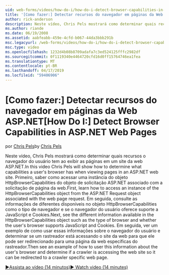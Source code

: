 ```yaml
---
uid: web-forms/videos/how-do-i/how-do-i-detect-browser-capabilities-in-aspnet-web-pages
title: '[Como fazer:] Detectar recursos do navegador em páginas da Web ASP.NET | Microsoft Docs'
author: rick-anderson
description: Neste vídeo, Chris Pels mostrará como determinar quais recursos o navegador do usuário tem ao exibir as páginas em um site da web ASP.NET. Primeiro, saber como acc....
ms.author: riande
ms.date: 06/19/2008
ms.assetid: aabfeabb-459e-4cfd-b067-44da3bbb291b
msc.legacyurl: /web-forms/videos/how-do-i/how-do-i-detect-browser-capabilities-in-aspnet-web-pages
msc.type: video
ms.openlocfilehash: 1232d4b08b8709adafa7c3ed524125fffc2982df
ms.sourcegitcommit: 0f1119340e4464720cfd16d0ff15764746ea1fea
ms.translationtype: MT
ms.contentlocale: pt-BR
ms.lasthandoff: 04/17/2019
ms.locfileid: "59406906"
---
```

# <a name="how-do-i-detect-browser-capabilities-in-aspnet-web-pages"></a><span data-ttu-id="8a976-104">[Como fazer:] Detectar recursos do navegador em páginas da Web ASP.NET</span><span class="sxs-lookup"><span data-stu-id="8a976-104">[How Do I:] Detect Browser Capabilities in ASP.NET Web Pages</span></span>

<span data-ttu-id="8a976-105">por [Chris Pels](https://twitter.com/chrispels)</span><span class="sxs-lookup"><span data-stu-id="8a976-105">by [Chris Pels](https://twitter.com/chrispels)</span></span>

<span data-ttu-id="8a976-106">Neste vídeo, Chris Pels mostrará como determinar quais recursos o navegador do usuário tem ao exibir as páginas em um site da web ASP.NET.</span><span class="sxs-lookup"><span data-stu-id="8a976-106">In this video Chris Pels will show how to determine what capabilities a user's browser has when viewing pages in an ASP.NET web site.</span></span> <span data-ttu-id="8a976-107">Primeiro, saber como acessar uma instância do objeto HttpBrowserCapabilities do objeto de solicitação ASP.NET associado com a solicitação de página da web.</span><span class="sxs-lookup"><span data-stu-id="8a976-107">First, learn how to access an instance of the HttpBrowserCapabilities object from the ASP.NET Request object associated with the web page request.</span></span> <span data-ttu-id="8a976-108">Em seguida, consulte as informações de diferentes disponíveis no objeto HttpBrowserCapabilities como o tipo de navegador e se o navegador do usuário oferece suporte a JavaScript e Cookies.</span><span class="sxs-lookup"><span data-stu-id="8a976-108">Next, see the different information available in the HttpBrowserCapabilities object such as the type of browser and whether the user's browser supports JavaScript and Cookies.</span></span> <span data-ttu-id="8a976-109">Em seguida, ver um exemplo de como usar essas informações sobre o navegador do usuário e determinar se um rastreador está acessando o site da web para que ele pode ser redirecionado para uma página da web específicas do rastreador.</span><span class="sxs-lookup"><span data-stu-id="8a976-109">Then see an example of how to user this information about the user's browser and determine if a crawler is accessing the web site so it can be redirected to a crawler specific web page.</span></span>

[<span data-ttu-id="8a976-110">&#9654;Assista ao vídeo (14 minutos)</span><span class="sxs-lookup"><span data-stu-id="8a976-110">&#9654; Watch video (14 minutes)</span></span>](https://channel9.msdn.com/Blogs/ASP-NET-Site-Videos/how-do-i-detect-browser-capabilities-in-aspnet-web-pages)

